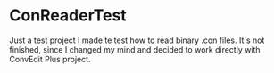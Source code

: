 # ConReaderTest

Just a test project I made te test how to read binary .con files. It's not finished, since I changed my mind and decided to work directly with ConvEdit Plus project.
